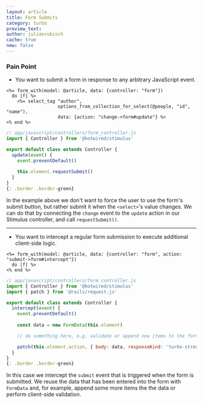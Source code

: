 ```yaml
---
layout: article
title: Form Submits
category: turbo
preview_text: 
author: julianrubisch
cache: true
new: false
---
```


### Pain Point

- You want to submit a form in response to any arbitrary JavaScript event.

```erb
<%= form_with(model: @article, data: {controller: "form"})
  do |f| %>
    <%= select_tag "author",
                   options_from_collection_for_select(@people, "id", "name"),
                   data: {action: "change->form#update"} %>
<% end %>
```

```js
// app/javascript/controllers/form_controller.js
import { Controller } from '@hotwired/stimulus'

export default class extends Controller {
  update(event) {
    event.preventDefault()
    
    this.element.requestSubmit()
  }
}
{: .border .border-green}
```

In the example above we don't want to force the user to use the form's submit button, but rather submit it when the `<select>`'s value changes. We can do that by connecting the `change` event to the `update` action in our Stimulus controller, and call `requestSubmit()`.

---

- You want to intercept a regular form submission to execute additional client-side logic.

```erb
<%= form_with(model: @article, data: {controller: "form", action: "submit->form#intercept"})
  do |f| %>
<% end %>
```

```js
// app/javascript/controllers/form_controller.js
import { Controller } from '@hotwired/stimulus'
import { patch } from '@rails/request.js'

export default class extends Controller {
  intercept(event) {
    event.preventDefault()
    
    const data = new FormData(this.element)

    // do something here, e.g. validate or append new items to the form's data

    patch(this.element.action, { body: data, responseKind: 'turbo-stream' })
  }
}
{: .border .border-green}
```

In this case we intercept the `submit` event that is triggered when the form is submitted. We reuse the data that has been entered into the form with `FormData` and, for example, append some more items the the data or perform client-side validation.

